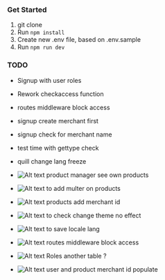 ### Get Started
1.  git clone
2.  Run ```npm install```
3.  Create new .env file, based on .env.sample
4.  Run ```npm run dev```

### TODO
* Signup with user roles
* Rework checkaccess function
* routes middleware block access
* signup create merchant first
* signup check for merchant name
* test time with gettype check
* quill change lang freeze

* ![Alt text](https://tnckb94959.i.lithium.com/html/images/emoticons/tick.png) product manager see own products
* ![Alt text](https://tnckb94959.i.lithium.com/html/images/emoticons/tick.png) to add multer on products
* ![Alt text](https://tnckb94959.i.lithium.com/html/images/emoticons/tick.png) products add merchant id
* ![Alt text](https://tnckb94959.i.lithium.com/html/images/emoticons/tick.png) to check change theme no effect
* ![Alt text](https://tnckb94959.i.lithium.com/html/images/emoticons/tick.png) to save locale lang
* ![Alt text](https://tnckb94959.i.lithium.com/html/images/emoticons/tick.png) routes middleware block access
* ![Alt text](https://tnckb94959.i.lithium.com/html/images/emoticons/tick.png) Roles another table ?
* ![Alt text](https://tnckb94959.i.lithium.com/html/images/emoticons/tick.png) user and product merchant id populate